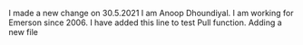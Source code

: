 I made a new change on 30.5.2021
I am Anoop Dhoundiyal.
I am working for Emerson since 2006.
I have added this line to test Pull function.
Adding a new file
